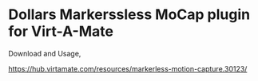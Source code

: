 # Dollars Markerssless MoCap plugin for Virt-A-Mate


Download and Usage,

https://hub.virtamate.com/resources/markerless-motion-capture.30123/


